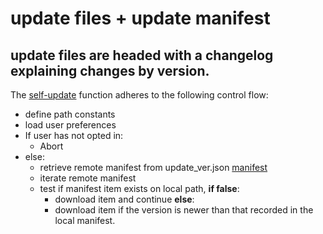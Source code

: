 # update files + update manifest
## update files are headed with a changelog explaining changes by version.

The [self-update](https://github.com/T3RRYT3RR0R/Image-Sorter/blob/main/updates/update_297_image-sorter.py) function adheres to the following control flow:

 - define path constants
 - load user preferences
 - If user has not opted in:
   - Abort
 - else:
   - retrieve remote manifest from update_ver.json [manifest](https://github.com/T3RRYT3RR0R/Image-Sorter/blob/main/updates/update_ver.json)
   - iterate remote manifest
   - test if manifest item exists on local path, **if false**:
     - download item and continue
       **else**:
     - download item if the version is newer than that recorded in the local manifest.
